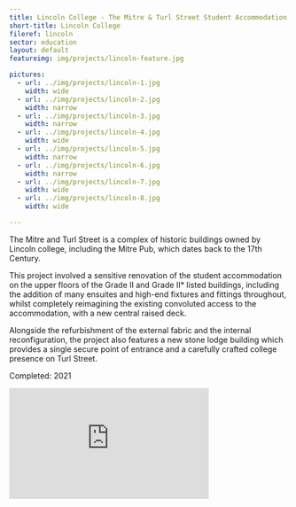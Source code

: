 ```yaml
---
title: Lincoln College - The Mitre & Turl Street Student Accommodation
short-title: Lincoln College
fileref: lincoln
sector: education
layout: default
featureimg: img/projects/lincoln-feature.jpg

pictures:
  - url: ../img/projects/lincoln-1.jpg
    width: wide
  - url: ../img/projects/lincoln-2.jpg
    width: narrow
  - url: ../img/projects/lincoln-3.jpg
    width: narrow
  - url: ../img/projects/lincoln-4.jpg
    width: wide
  - url: ../img/projects/lincoln-5.jpg
    width: narrow
  - url: ../img/projects/lincoln-6.jpg
    width: narrow
  - url: ../img/projects/lincoln-7.jpg
    width: wide
  - url: ../img/projects/lincoln-8.jpg
    width: wide

---
```


The Mitre and Turl Street is a complex of historic buildings owned by Lincoln college, including the Mitre Pub, which dates back to the 17th Century.

This project involved a sensitive renovation of the student accommodation on the upper floors of the Grade II and Grade II* listed buildings, including the addition of many ensuites and high-end fixtures and fittings throughout, whilst completely reimagining the existing convoluted access to the accommodation, with a new central raised deck.

Alongside the refurbishment of the external fabric and the internal reconfiguration, the project also features a new stone lodge building which provides a single secure point of entrance and a carefully crafted college presence on Turl Street.

Completed: 2021

<iframe id="ytplayer" type="text/html" width="360" height="200"
  src="https://www.youtube-nocookie.com/embed/nPpQ4H3c3U0?autoplay=1&origin=https://tsharchitects.co.uk"
  frameborder="0"></iframe>
